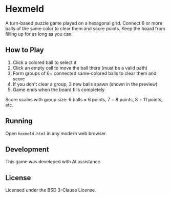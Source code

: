 # Hexmeld

A turn-based puzzle game played on a hexagonal grid. Connect 6 or more balls of the same color to clear them and score points. Keep the board from filling up for as long as you can.

## How to Play

1. Click a colored ball to select it
2. Click an empty cell to move the ball there (must be a valid path)
3. Form groups of 6+ connected same-colored balls to clear them and score
4. If you don't clear a group, 3 new balls spawn (shown in the preview)
5. Game ends when the board fills completely

Score scales with group size: 6 balls = 6 points, 7 = 8 points, 8 = 11 points, etc.

## Running

Open `hexmeld.html` in any modern web browser.

## Development

This game was developed with AI assistance.

## License

Licensed under the BSD 3-Clause License.
